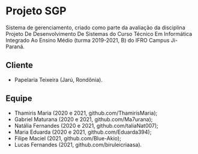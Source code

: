 # Projeto SGP
Sistema de gerenciamento, criado como parte da avaliação da disciplina Projeto De Desenvolvimento De Sistemas
do Curso Técnico Em Informática Integrado Ao Ensino Médio (turma 2019-2021, B) do IFRO Campus Ji-Paraná.

## Cliente
- Papelaria Teixeira (Jarú, Rondônia).

## Equipe
- Thamiris Maria (2020 e 2021, github.com/ThamirisMaria);
- Gabriel Maturana (2020 e 2021, github.com/Ma7urana);
- Natália Fernandes (2020 e 2021, github.com/taliaNat007);
- Maria Eduarda (2020 e 2021, github.com/Eduarda394);
- Filipe Maciel (2021, github.com/Blue-Akio);
- Lucas Fernandes (2021, github.com/biruleicriaasa).
